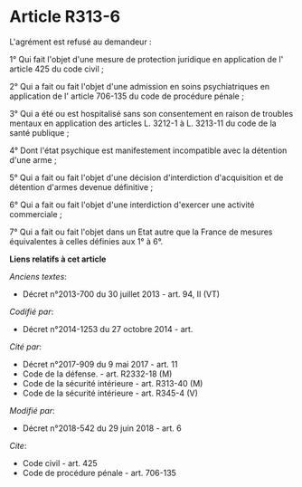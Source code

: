 # Article R313-6

L'agrément est refusé au demandeur :

1° Qui fait l'objet d'une mesure de protection juridique en application de l' article 425 du code civil ;

2° Qui a fait ou fait l'objet d'une admission en soins psychiatriques en application de l' article 706-135 du code de
procédure pénale ;

3° Qui a été ou est hospitalisé sans son consentement en raison de troubles mentaux en application des articles L. 3212-1 à
L. 3213-11 du code de la santé publique ;

4° Dont l'état psychique est manifestement incompatible avec la détention d'une arme ;

5° Qui a fait ou fait l'objet d'une décision d'interdiction d'acquisition et de détention d'armes devenue définitive ;

6° Qui a fait ou fait l'objet d'une interdiction d'exercer une activité commerciale ;

7° Qui a fait ou fait l'objet dans un Etat autre que la France de mesures équivalentes à celles définies aux 1° à 6°.

**Liens relatifs à cet article**

_Anciens textes_:

  - Décret n°2013-700 du 30 juillet 2013 - art. 94, II (VT)

_Codifié par_:

  - Décret n°2014-1253 du 27 octobre 2014 - art.

_Cité par_:

  - Décret n°2017-909 du 9 mai 2017 - art. 11
  - Code de la défense. - art. R2332-18 (M)
  - Code de la sécurité intérieure - art. R313-40 (M)
  - Code de la sécurité intérieure - art. R345-4 (V)

_Modifié par_:

  - Décret n°2018-542 du 29 juin 2018 - art. 6

_Cite_:

  - Code civil - art. 425
  - Code de procédure pénale - art. 706-135
